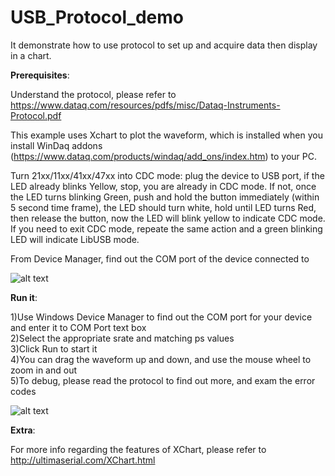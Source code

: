 # USB_Protocol_demo

 It demonstrate how to use protocol to set up and acquire data then display in a chart. 

**Prerequisites**:

Understand the protocol, please refer to  https://www.dataq.com/resources/pdfs/misc/Dataq-Instruments-Protocol.pdf
 
This example uses Xchart to plot the waveform, which is installed when you install WinDaq addons (https://www.dataq.com/products/windaq/add_ons/index.htm) to your PC. 
  
Turn 21xx/11xx/41xx/47xx into CDC mode: plug the device to USB port, if the LED already blinks Yellow, stop, you are already in CDC mode. If not, once the LED turns blinking Green, push and hold the button immediately (within 5 second time frame), the LED should turn white, hold until LED turns Red, then release the button, now the LED will blink yellow to indicate CDC mode. If you need to exit CDC mode, repeate the same action and a green blinking LED will indicate LibUSB mode.

From Device Manager, find out the COM port of the device connected to

![alt text](https://www.dataq.com/resources/repository/matlab_devicemanager.png)


   
**Run it**:

 1)Use Windows Device Manager to find out the COM port for your device and enter it to COM Port text box <br/>
 2)Select the appropriate srate and matching ps values <br/>
 3)Click Run to start it<br/>
 4)You can drag the waveform up and down, and use the mouse wheel to zoom in and out <br/>
 5)To debug, please read the protocol to find out more, and exam the error codes
 
 
![alt text](https://www.dataq.com/resources/repository/rawcdc.gif "ScreenCapture by LICECap")
 
**Extra**:

 For more info regarding the features of XChart, please refer to http://ultimaserial.com/XChart.html

